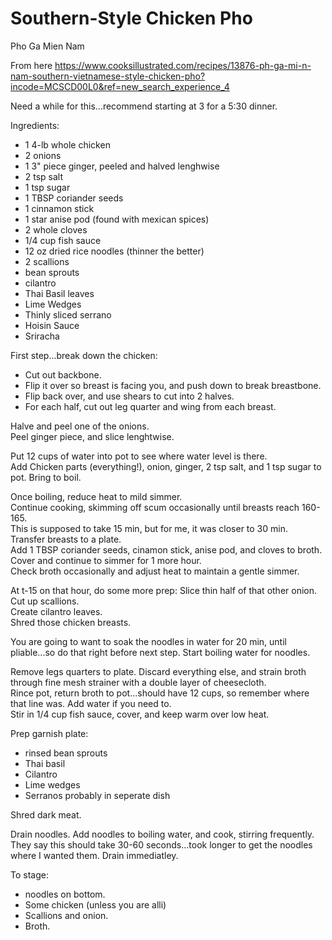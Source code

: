 # Southern-Style Chicken Pho
Pho Ga Mien Nam

From here
https://www.cooksillustrated.com/recipes/13876-ph-ga-mi-n-nam-southern-vietnamese-style-chicken-pho?incode=MCSCD00L0&ref=new_search_experience_4

Need a while for this...recommend starting at 3 for a 5:30 dinner.

Ingredients:
* 1 4-lb whole chicken
* 2 onions
* 1 3" piece ginger, peeled and halved lenghwise
* 2 tsp salt
* 1 tsp sugar
* 1 TBSP coriander seeds
* 1 cinnamon stick
* 1 star anise pod (found with mexican spices)
* 2 whole cloves
* 1/4 cup fish sauce
* 12 oz dried rice noodles (thinner the better)
* 2 scallions
* bean sprouts
* cilantro
* Thai Basil leaves
* Lime Wedges
* Thinly sliced serrano
* Hoisin Sauce
* Sriracha

First step...break down the chicken:
* Cut out backbone.
* Flip it over so breast is facing you, and push down to break breastbone.
* Flip back over, and use shears to cut into 2 halves.
* For each half, cut out leg quarter and wing from each breast.

Halve and peel one of the onions.  
Peel ginger piece, and slice lenghtwise.

Put 12 cups of water into pot to see where water level is there.  
Add Chicken parts (everything!), onion, ginger, 2 tsp salt, and 1 tsp sugar to pot.  Bring to boil.

Once boiling, reduce heat to mild simmer.  
Continue cooking, skimming off scum occasionally until breasts reach 160-165.  
This is supposed to take 15 min, but for me, it was closer to 30 min.  
Transfer breasts to a plate.  
Add 1 TBSP coriander seeds, cinamon stick, anise pod, and cloves to broth.  Cover and continue to simmer for 1 more hour.  
Check broth occasionally and adjust heat to maintain a gentle simmer.

At t-15 on that hour, do some more prep:
Slice thin half of that other onion.   
Cut up scallions.  
Create cilantro leaves.   
Shred those chicken breasts.


You are going to want to soak the noodles in water for 20 min, until pliable...so do that right before next step.
Start boiling water for noodles.

Remove legs quarters to plate.  Discard everything else, and strain broth through fine mesh strainer with a double layer of cheesecloth.  
Rince pot, return broth to pot...should have 12 cups, so remember where that line was.  Add water if you need to.  
Stir in 1/4 cup fish sauce, cover, and keep warm over low heat.  

Prep garnish plate:
* rinsed bean sprouts
* Thai basil
*  Cilantro
* Lime wedges
* Serranos probably in seperate dish

Shred dark meat.

Drain noodles.
Add noodles to boiling water, and cook, stirring frequently.  They say this should take 30-60 seconds...took longer to get the noodles where I wanted them.
Drain immediatley.

To stage:
* noodles on bottom.
* Some chicken (unless you are alli)
* Scallions and onion.
* Broth.

